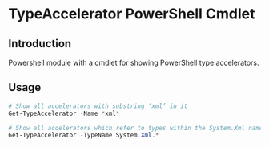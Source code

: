  TypeAccelerator PowerShell Cmdlet
===================================

 Introduction
--------------
Powershell module with a cmdlet for showing PowerShell type accelerators.


 Usage
-------
``` PowerShell
# Show all accelerators with substring ‘xml’ in it
Get-TypeAccelerator -Name *xml*

# Show all accelerators which refer to types within the System.Xml namespace
Get-TypeAccelerator -TypeName System.Xml.*
```

